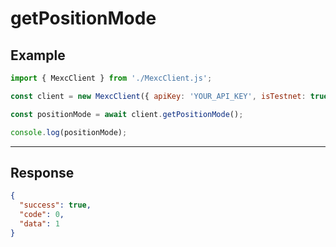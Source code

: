 # getPositionMode

## Example

```js
import { MexcClient } from './MexcClient.js';

const client = new MexcClient({ apiKey: 'YOUR_API_KEY', isTestnet: true });

const positionMode = await client.getPositionMode();

console.log(positionMode);
```

---

## Response

```JSON
{ 
  "success": true,
  "code": 0,
  "data": 1
}
```
